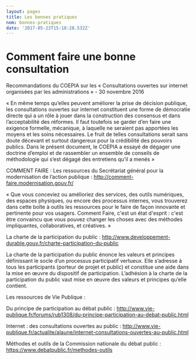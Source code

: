 ```yaml
---
layout: pages
title: Les bonnes pratiques
nom: bonnes-pratiques
date: '2017-05-23T15:18:28.532Z'
---
```



# Comment faire une bonne consultation

Recommandations du COEPIA sur les « Consultations ouvertes sur internet organisées par les administrations » - 30 novembre 2016

« En même temps qu’elles peuvent améliorer la prise de décision publique, les consultations ouvertes sur internet constituent une forme de démocratie directe qui a un rôle à jouer dans la construction des consensus et dans l’acceptabilité des réformes. Il faut toutefois se garder d’en faire une exigence formelle, mécanique, à laquelle ne seraient pas apportées les moyens et les soins nécessaires. Le fruit de telles consultations serait sans doute décevant et surtout dangereux pour la crédibilité des pouvoirs publics. Dans le présent document, le COEPIA a essayé de dégager une doctrine d’emploi et de rassembler un ensemble de conseils de méthodologie qui s’est dégagé des entretiens qu’il a menés »

COMMENT FAIRE : Les ressources du Secrétariat général pour la modernisation de l’action publique : http://comment-faire.modernisation.gouv.fr/

« Que vous conceviez ou amélioriez des services, des outils numériques, des espaces physiques, ou encore des processus internes, vous trouverez dans cette boîte à outils les ressources pour le faire de façon innovante et pertinente pour vos usagers. Comment Faire, c'est un état d'esprit : c'est être convaincu que vous pouvez changer les choses avec des méthodes impliquantes, collaboratives, et créatives. »

La charte de la participation du public : http://www.developpement-durable.gouv.fr/charte-participation-du-public

La charte de la participation du public énonce les valeurs et principes définissant le socle d’un processus participatif vertueux. Elle s’adresse à tous les participants (porteur de projet et public) et constitue une aide dans la mise en œuvre du dispositif de participation. L’adhésion à la charte de la participation du public vaut mise en œuvre des valeurs et principes qu’elle contient.

Les ressources de Vie Publique :

Du principe de participation au débat public : http://www.vie-publique.fr/forums/rub1308/du-principe-participation-au-debat-public.html

Internet : des consultations ouvertes au public : http://www.vie-publique.fr/actualite/alaune/internet-consultations-ouvertes-au-public.html

Méthodes et outils de la Commission nationale du débat public : https://www.debatpublic.fr/methodes-outils